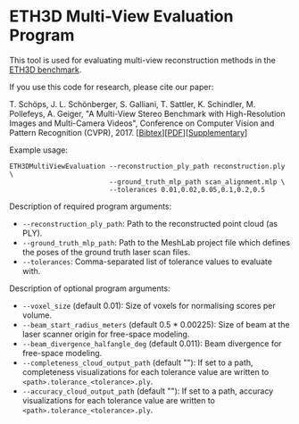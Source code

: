 # ETH3D Multi-View Evaluation Program #

This tool is used for evaluating multi-view reconstruction methods in the [ETH3D benchmark](https://www.eth3d.net/).

If you use this code for research, please cite our paper:

T. Schöps, J. L. Schönberger, S. Galliani, T. Sattler, K. Schindler, M. Pollefeys, A. Geiger, "A Multi-View Stereo Benchmark with High-Resolution Images and Multi-Camera Videos", Conference on Computer Vision and Pattern Recognition (CVPR), 2017. \[[Bibtex](https://www.eth3d.net/data/schoeps2017cvpr.bib)\]\[[PDF](https://www.eth3d.net/data/schoeps2017cvpr.pdf)\]\[[Supplementary](https://www.eth3d.net/data/schoeps2017cvpr-supp.pdf)\]

Example usage:

```
ETH3DMultiViewEvaluation --reconstruction_ply_path reconstruction.ply \
                         --ground_truth_mlp_path scan_alignment.mlp \
                         --tolerances 0.01,0.02,0.05,0.1,0.2,0.5
```

Description of required program arguments:

* `--reconstruction_ply_path`: Path to the reconstructed point cloud (as PLY).
* `--ground_truth_mlp_path`: Path to the MeshLab project file which defines the poses of the ground truth laser scan files.
* `--tolerances`: Comma-separated list of tolerance values to evaluate with.

Description of optional program arguments:

* `--voxel_size` (default 0.01): Size of voxels for normalising scores per volume.
* `--beam_start_radius_meters` (default 0.5 * 0.00225): Size of beam at the laser scanner origin for free-space modeling.
* `--beam_divergence_halfangle_deg` (default 0.011): Beam divergence for free-space modeling.
* `--completeness_cloud_output_path` (default ""): If set to a path, completeness visualizations for each tolerance value are written to `<path>.tolerance_<tolerance>.ply`.
* `--accuracy_cloud_output_path` (default ""): If set to a path, accuracy visualizations for each tolerance value are written to `<path>.tolerance_<tolerance>.ply`.
